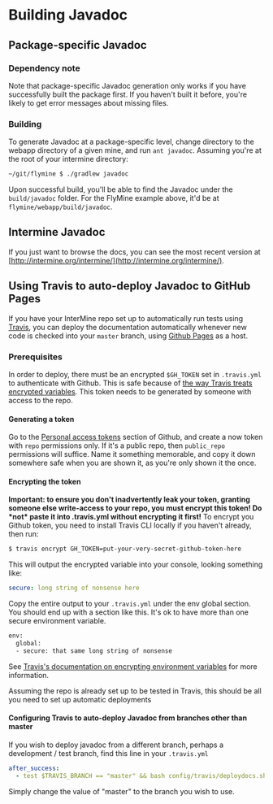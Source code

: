 # Building Javadoc

## Package-specific Javadoc

### Dependency note

Note that package-specific Javadoc generation only works if you have successfully built the package first. If you haven't built it before, you're likely to get error messages about missing files.

### Building

To generate Javadoc at a package-specific level, change directory to the webapp directory of a given mine, and run `ant javadoc`. Assuming you're at the root of your intermine directory:

```bash
~/git/flymine $ ./gradlew javadoc
```

Upon successful build, you'll be able to find the Javadoc under the `build/javadoc` folder. For the FlyMine example above, it'd be at `flymine/webapp/build/javadoc`.

## Intermine Javadoc

If you just want to browse the docs, you can see the most recent version at [http://intermine.org/intermine/](http://intermine.org/intermine/).

## Using Travis to auto-deploy Javadoc to GitHub Pages

If you have your InterMine repo set up to automatically run tests using [Travis](https://travis-ci.org), you can deploy the documentation automatically whenever new code is checked into your `master` branch, using [Github Pages](https://pages.github.com/) as a host.

### Prerequisites

In order to deploy, there must be an encrypted `$GH_TOKEN` set in `.travis.yml` to authenticate with Github. This is safe because of [the way Travis treats encrypted variables](https://docs.travis-ci.com/user/environment-variables#defining-encrypted-variables-in-travisyml). This token needs to be generated by someone with access to the repo.

#### Generating a token

Go to the [Personal access tokens](https://github.com/settings/tokens/new) section of Github, and create a now token with `repo` permissions only. If it's a public repo, then `public_repo` permissions will suffice. Name it something memorable, and copy it down somewhere safe when you are shown it, as you're only shown it the once.

#### Encrypting the token

**Important: to ensure you don't inadvertently leak your token, granting someone else write-access to your repo, you must encrypt this token! Do \*not\* paste it into .travis.yml without encrypting it first!** To encrypt you Github token, you need to install Travis CLI locally if you haven't already, then run:

```bash
$ travis encrypt GH_TOKEN=put-your-very-secret-github-token-here
```

This will output the encrypted variable into your console, looking something like:

```yaml
secure: long string of nonsense here
```

Copy the entire output to your `.travis.yml` under the env global section. You should end up with a section like this. It's ok to have more than one secure environment variable.

```bash
env:
  global:
  - secure: that same long string of nonsense
```

See [Travis's documentation on encrypting environment variables](https://docs.travis-ci.com/user/encryption-keys/) for more information.

Assuming the repo is already set up to be tested in Travis, this should be all you need to set up automatic deployments

#### Configuring Travis to auto-deploy Javadoc from branches other than master

If you wish to deploy javadoc from a different branch, perhaps a development / test branch, find this line in your `.travis.yml`

```yaml
after_success:
  - test $TRAVIS_BRANCH == "master" && bash config/travis/deploydocs.sh
```

Simply change the value of "master" to the branch you wish to use.
